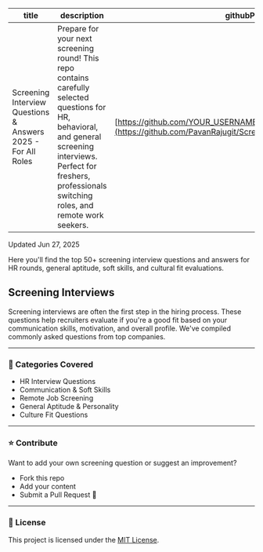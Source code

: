| title | description | githubPath |
|-------|-------------|------------|
| Screening Interview Questions & Answers 2025 - For All Roles | Prepare for your next screening round! This repo contains carefully selected questions for HR, behavioral, and general screening interviews. Perfect for freshers, professionals switching roles, and remote work seekers. | [https://github.com/YOUR_USERNAME/Screening_interview_questions](https://github.com/PavanRajugit/Screening_interview_questions |

Updated Jun 27, 2025

Here you'll find the top 50+ screening interview questions and answers for HR rounds, general aptitude, soft skills, and cultural fit evaluations.

## Screening Interviews

Screening interviews are often the first step in the hiring process. These questions help recruiters evaluate if you're a good fit based on your communication skills, motivation, and overall profile. We've compiled commonly asked questions from top companies.

---

### 📌 Categories Covered

- HR Interview Questions
- Communication & Soft Skills
- Remote Job Screening
- General Aptitude & Personality
- Culture Fit Questions

---

### ⭐ Contribute

Want to add your own screening question or suggest an improvement?
- Fork this repo
- Add your content
- Submit a Pull Request 🙌

---


### 📄 License

This project is licensed under the [MIT License](LICENSE).

